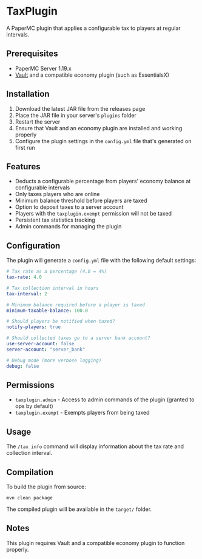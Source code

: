 # TaxPlugin

A PaperMC plugin that applies a configurable tax to players at regular intervals.

## Prerequisites
- PaperMC Server 1.19.x
- [Vault](https://www.spigotmc.org/resources/vault.34315/) and a compatible economy plugin (such as EssentialsX)

## Installation
1. Download the latest JAR file from the releases page
2. Place the JAR file in your server's `plugins` folder
3. Restart the server
4. Ensure that Vault and an economy plugin are installed and working properly
5. Configure the plugin settings in the `config.yml` file that's generated on first run

## Features
- Deducts a configurable percentage from players' economy balance at configurable intervals
- Only taxes players who are online
- Minimum balance threshold before players are taxed
- Option to deposit taxes to a server account
- Players with the `taxplugin.exempt` permission will not be taxed
- Persistent tax statistics tracking
- Admin commands for managing the plugin

## Configuration
The plugin will generate a `config.yml` file with the following default settings:

```yaml
# Tax rate as a percentage (4.0 = 4%)
tax-rate: 4.0

# Tax collection interval in hours
tax-interval: 2

# Minimum balance required before a player is taxed
minimum-taxable-balance: 100.0

# Should players be notified when taxed?
notify-players: true

# Should collected taxes go to a server bank account?
use-server-account: false
server-account: "server_bank"

# Debug mode (more verbose logging)
debug: false
```

## Permissions
- `taxplugin.admin` - Access to admin commands of the plugin (granted to ops by default)
- `taxplugin.exempt` - Exempts players from being taxed

## Usage
The `/tax info` command will display information about the tax rate and collection interval.

## Compilation
To build the plugin from source:
```
mvn clean package
```

The compiled plugin will be available in the `target/` folder.

## Notes
This plugin requires Vault and a compatible economy plugin to function properly.